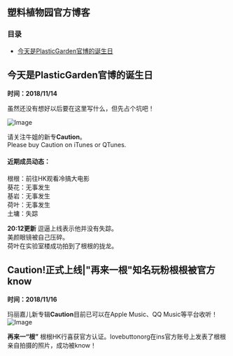 ## 塑料植物园官方博客
### 目录
- [今天是PlasticGarden官博的诞生日](#para_1)

<span id="para_1"></span>
## 今天是PlasticGarden官博的诞生日

**时间：2018/11/14**

虽然还没有想好以后要在这里写什么，但先占个坑吧！

![Image](http://logoonline.mtvnimages.com/uri/mgid:ao:image:logotv.com:490988?quality=0.8&format=jpg&width=480&height=270)

请关注牛姐的新专**Caution**。  
Please buy Caution on iTunes or QTunes.   

#### 近期成员动态：  
根根：前往HK观看冷搞大电影  
葵花：无事发生  
基岩：无事发生  
荷叶：无事发生  
土墉：失踪

**20:12更新**
逗逼上线表示他并没有失踪。  
美颜眼镜被自己压碎。  
荷叶在实验室楼成功拍到了根根的拢龙。

## Caution!正式上线|"再来一根"知名玩粉根根被官方know

**时间：2018/11/16**

玛丽嘉儿新专辑**Caution**目前已可以在Apple Music、QQ Music等平台收听！
![Image](https://www.google.co.uk/url?sa=i&source=imgres&cd=&cad=rja&uact=8&ved=2ahUKEwjzn764pdjeAhUDnRoKHU6PDo4QjRx6BAgBEAU&url=https%3A%2F%2Fwww.ecr.co.za%2Fmusic%2Fmusic-blog%2Fmariah-carey-reveals-details-about-her-new-album%2F&psig=AOvVaw0vsBjOLmW27auR29SncIty&ust=1542436385841422)

**再来一“根”**
根根HK行喜获官方认证。lovebuttonorg在ins官方账号上发表了根根亲自拍摄的照片，成功被know！
